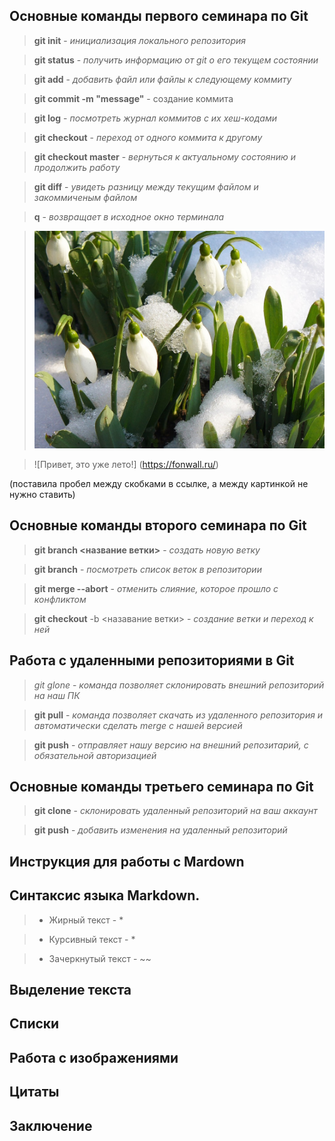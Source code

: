 ## Основные команды первого семинара по Git

> **git init** - *инициализация локального репозитория*

> **git status** - *получить информацию от git о его текущем состоянии*

> **git add** - *добавить файл или файлы к следующему коммиту*

> **git commit -m "message"** - создание коммита

> **git log** - *посмотреть журнал коммитов с их хеш-кодами*

> **git checkout** - *переход от одного коммита к другому*

> **git checkout master** - *вернуться к актуальному состоянию и продолжить работу*

> **git diff** - *увидеть разницу между текущим файлом и закоммиченым файлом*

> **q** - *возвращает в исходное окно терминала*

> ![Привет, это весна!](snowdrops.jpg)

> ![Привет, это уже лето!] (https://fonwall.ru/) 

(поставила пробел между скобками в ссылке, а между картинкой не нужно ставить)




## Основные команды второго семинара по Git

> **git branch <название ветки>** - *создать новую ветку*

> **git branch** - *посмотреть список веток в репозитории*

> **git merge --abort** - *отменить слияние, которое прошло с конфликтом*

> **git checkout** -b <назавание ветки> - *создание ветки и переход к ней*


## Работа с удаленными репозиториями в Git

> *git glone* - *команда позволяет склонировать внешний репозиторий на наш ПК*

> **git pull** - *команда позволяет скачать из удаленного репозитория и автоматически сделать merge с нашей версией*

> **git push** - *отправляет нашу версию на внешний репозитарий, с обязательной авторизацией*

## Основные команды третьего семинара по Git

> **git clone** - *склонировать удаленный репозиторий на ваш аккаунт*

> **git push** - *добавить изменения на удаленный репозиторий* 


## Инструкция для работы с Mardown 

## Синтаксис языка Markdown.

> * Жирный текст - *

> * Курсивный текст - *

> * Зачеркнутый текст - ~~


## Выделение текста

## Списки

## Работа с изображениями

## Цитаты

## Заключение

